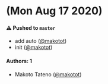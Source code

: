 # (Mon Aug 17 2020)

#### ⚠️ Pushed to `master`

- add auto ([@makotot](https://github.com/makotot))
- init ([@makotot](https://github.com/makotot))

#### Authors: 1

- Makoto Tateno ([@makotot](https://github.com/makotot))
